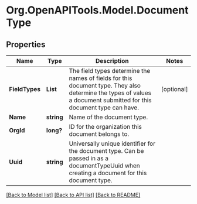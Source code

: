 # Org.OpenAPITools.Model.DocumentType
## Properties

Name | Type | Description | Notes
------------ | ------------- | ------------- | -------------
**FieldTypes** | **List<List>** | The field types determine the names of fields for this document type. They also determine the types of values a document submitted for this document type can have. | [optional] 
**Name** | **string** | Name of the document type. | 
**OrgId** | **long?** | ID for the organization this document belongs to. | 
**Uuid** | **string** | Universally unique identifier for the document type. Can be passed in as a documentTypeUuid when creating a document for this document type. | 

[[Back to Model list]](../README.md#documentation-for-models) [[Back to API list]](../README.md#documentation-for-api-endpoints) [[Back to README]](../README.md)

